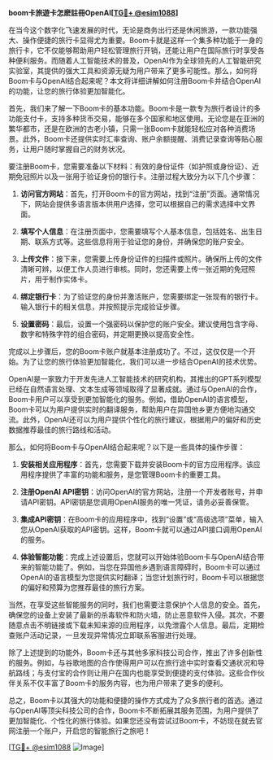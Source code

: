 **boom卡旅遊卡怎麽註冊OpenAI[[TG💪+ @esim1088](https://t.me/s/esim1088)]**

在当今这个数字化飞速发展的时代，无论是商务出行还是休闲旅游，一款功能强大、操作便捷的旅行卡显得尤为重要。Boom卡就是这样一个集多种功能于一身的旅行卡，它不仅能够帮助用户轻松管理旅行开销，还能让用户在国际旅行时享受各种便利服务。而随着人工智能技术的普及，OpenAI作为全球领先的人工智能研究实验室，其提供的强大工具和资源无疑为用户带来了更多可能性。那么，如何将Boom卡与OpenAI结合起来呢？本文将详细讲解如何注册Boom卡并结合OpenAI的功能，让您的旅行体验更加智能化。

首先，我们来了解一下Boom卡的基本功能。Boom卡是一款专为旅行者设计的多功能支付卡，支持多种货币交易，能够在多个国家和地区使用。无论您是在亚洲的繁华都市，还是在欧洲的古老小镇，只需一张Boom卡就能轻松应对各种消费场景。此外，Boom卡还提供实时汇率查询、账户余额提醒、消费记录查询等贴心服务，让用户随时掌握自己的财务状况。

要注册Boom卡，您需要准备以下材料：有效的身份证件（如护照或身份证）、近期免冠照片以及一张用于验证身份的银行卡。注册过程大致分为以下几个步骤：

1. **访问官方网站**：首先，打开Boom卡的官方网站，找到“注册”页面。通常情况下，网站会提供多语言版本供用户选择，您可以根据自己的需求选择中文界面。

2. **填写个人信息**：在注册页面中，您需要填写个人基本信息，包括姓名、出生日期、联系方式等。这些信息将用于验证您的身份，并确保您的账户安全。

3. **上传文件**：接下来，您需要上传身份证件的扫描件或照片。确保所上传的文件清晰可辨，以便工作人员进行审核。同时，您还需要上传一张近期的免冠照片，用于制作实体卡。

4. **绑定银行卡**：为了验证您的身份并激活账户，您需要绑定一张现有的银行卡。输入银行卡的相关信息，并按照提示完成验证步骤。

5. **设置密码**：最后，设置一个强密码以保护您的账户安全。建议使用包含字母、数字和特殊字符的组合密码，并定期更换以提高安全性。

完成以上步骤后，您的Boom卡账户就基本注册成功了。不过，这仅仅是一个开始。为了让您的旅行体验更加智能化，我们可以进一步结合OpenAI的技术优势。

OpenAI是一家致力于开发先进人工智能技术的研究机构，其推出的GPT系列模型已经在自然语言处理、文本生成等领域取得了显著成就。通过与OpenAI的合作，Boom卡用户可以享受到更加智能化的服务。例如，借助OpenAI的语言模型，Boom卡可以为用户提供实时的翻译服务，帮助用户在异国他乡更方便地沟通交流。此外，OpenAI还可以为用户提供个性化的旅行建议，根据用户的偏好和历史数据推荐最佳的旅行路线和活动。

那么，如何将Boom卡与OpenAI结合起来呢？以下是一些具体的操作步骤：

1. **安装相关应用程序**：首先，您需要下载并安装Boom卡的官方应用程序。该应用程序提供了丰富的功能和服务，是您管理Boom卡的重要工具。

2. **注册OpenAI API密钥**：访问OpenAI的官方网站，注册一个开发者账号，并申请API密钥。API密钥是您调用OpenAI服务的唯一凭证，请务必妥善保管。

3. **集成API密钥**：在Boom卡的应用程序中，找到“设置”或“高级选项”菜单，输入您从OpenAI获取的API密钥。这样，Boom卡就可以通过API接口调用OpenAI的服务。

4. **体验智能功能**：完成上述设置后，您就可以开始体验Boom卡与OpenAI结合带来的智能功能了。例如，当您在异国他乡遇到语言障碍时，Boom卡可以通过OpenAI的语言模型为您提供实时翻译；当您计划旅行时，Boom卡可以根据您的偏好和预算为您推荐最佳的旅行方案。

当然，在享受这些智能服务的同时，我们也需要注意保护个人信息的安全。首先，确保您的设备上安装了最新的杀毒软件和防火墙，防止恶意软件入侵。其次，不要随意点击不明链接或下载未知来源的应用程序，以免泄露个人信息。最后，定期检查账户活动记录，一旦发现异常情况立即联系客服进行处理。

除了上述提到的功能外，Boom卡还与其他多家科技公司合作，推出了许多创新性的服务。例如，与谷歌地图的合作使得用户可以在旅行途中实时查看交通状况和导航路线；与支付宝的合作则让用户在国内也能享受到便捷的支付体验。这些合作伙伴关系不仅丰富了Boom卡的服务内容，也为用户带来了更多的便利。

总之，Boom卡以其强大的功能和便捷的操作方式成为了众多旅行者的首选。通过与OpenAI等顶尖科技公司的合作，Boom卡不断拓展其服务范围，为用户提供了更加智能化、个性化的旅行体验。如果您还没有尝试过Boom卡，不妨现在就去官网注册一个账户，开启您的智能旅行之旅吧！

[[TG💪+ @esim1088](https://t.me/s/esim1088) ![Image](https://i.postimg.cc/4NQfJmqS/Snipaste-2025-05-13-00-14-12.png)]